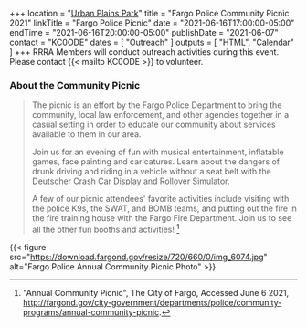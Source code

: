 +++
location = "[Urban Plains Park](https://goo.gl/maps/xTiDgdRDzF2CPY7t5)"
title = "Fargo Police Community Picnic 2021"
linkTitle = "Fargo Police Picnic"
date = "2021-06-16T17:00:00-05:00"
endTime = "2021-06-16T20:00:00-05:00"
publishDate = "2021-06-07"
contact = "KC0ODE"
dates = [ "Outreach" ]
outputs = [ "HTML", "Calendar" ]
+++
RRRA Members will conduct outreach activities during this event. Please
contact {{< mailto KC0ODE >}} to volunteer.

### About the Community Picnic

>The picnic is an effort by the Fargo Police Department to bring the community,
>local law enforcement, and other agencies together in a casual setting in
>order to educate our community about services available to them in our area.
>
>Join us for an evening of fun with musical entertainment, inflatable games,
>face painting and caricatures. Learn about the dangers of drunk driving and
>riding in a vehicle without a seat belt with the Deutscher Crash Car Display
>and Rollover Simulator.
>
>A few of our picnic attendees' favorite activities include visiting with the
>police K9s, the SWAT, and BOMB teams, and putting out the fire in the fire
>training house with the Fargo Fire Department. Join us to see all the other
>fun booths and activities! [^1]

{{< figure src="https://download.fargond.gov/resize/720/660/0/img_6074.jpg" alt="Fargo Police Annual Community Picnic Photo" >}}

[^1]: "Annual Community Picnic", The City of Fargo, Accessed June 6 2021, http://fargond.gov/city-government/departments/police/community-programs/annual-community-picnic.
